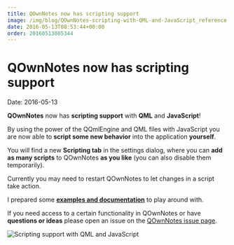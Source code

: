 ```yaml
---
title: QOwnNotes now has scripting support
image: /img/blog/QOwnNotes-scripting-with-QML-and-JavaScript_reference.png
date: 2016-05-13T08:53:44+00:00
order: 20160513085344
---
```


# QOwnNotes now has scripting support

<v-subheader class="blog">Date: 2016-05-13</v-subheader>

**QOwnNotes** now has **scripting support** with **QML** and **JavaScript**!

By using the power of the QQmlEngine and QML files with JavaScript you are now able to **script some new behavior** into the application **yourself**.

You will find a new **Scripting tab** in the settings dialog, where you can **add as many scripts** to QOwnNotes **as you like** (you can also disable them temporarily).

Currently you may need to restart QOwnNotes to let changes in a script take action.

I prepared some **[examples and documentation](https://github.com/pbek/QOwnNotes/tree/main/doc/scripting)** to play around with.

If you need access to a certain functionality in QOwnNotes or have **questions or ideas** please open an issue on the [QOwnNotes issue page](https://github.com/pbek/QOwnNotes/issues).

 ![Scripting support with QML and JavaScript](/img/blog/QOwnNotes-scripting-with-QML-and-JavaScript_reference.png "Scripting support with QML and JavaScript")